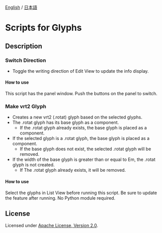 [English](https://github.com/monokano/Glyphs-Scripts) / [日本語](README-JP.md)

# Scripts for Glyphs

## Description

### Switch Direction
  * Toggle the writing direction of Edit View to update the info display.

#### How to use
This script has the panel window. Push the buttons on the panel to switch.

### Make vrt2 Glyph
  * Creates a new vrt2 (.rotat) glyph based on the selected glyphs.
  * The .rotat glyph has its base glyph as a component.
    * If the .rotat glyph already exists, the base glyph is placed as a component.
  * If the selected glyph is a .rotat glyph, the base glyph is placed as a component.
    * If the base glyph does not exist, the selected .rotat glyph will be removed.
  * If the width of the base glyph is greater than or equal to Em, the .rotat glyph is not created. 
    * If The .rotat glyph already exists, it will be removed.
#### How to use
Select the glyphs in List View before running this script. Be sure to update the feature after running. No Python module required.

## License

Licensed under [Apache License, Version 2.0](http://www.apache.org/licenses/LICENSE-2.0).
